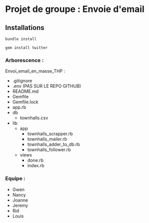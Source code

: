 # Projet de groupe : Envoie d'email

## Installations
    bundle install
    
    gem install twitter
    
### Arborescence :
Envoi_email_en_masse_THP :

- .gitignore
- .env (PAS SUR LE REPO GITHUB)
- README.md
- Gemfile
- Gemfile.lock
- app.rb
- db
  - townhalls.csv
- lib
  - app
    - townhalls_scrapper.rb
    - townhalls_mailer.rb
    - townhalls_adder_to_db.rb
    - townhalls_follower.rb
  - views
    - done.rb
    - index.rb

### Equipe :
- Gwen
- Nancy
- Joanne
- Jeremy
- Rid
- Louis
